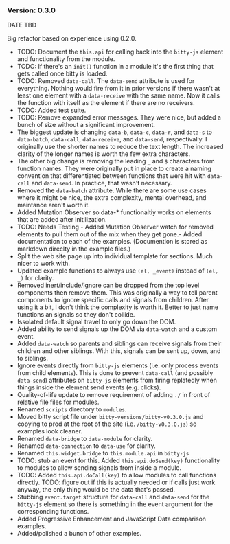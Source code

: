 ### Version: 0.3.0

DATE TBD

Big refactor based on experience using 0.2.0.

- TODO: Document the `this.api` for calling back into the `bitty-js`
element and functionality from the module.
- TODO: If there's an `init()` function in a module it's the
first thing that gets called once bitty is loaded. 
- TODO: Removed `data-call`. The `data-send` attribute is used
for everything. Nothing would fire from it in prior versions
if there wasn't at least one element with a `data-receive` 
with the same name. Now it calls the function with itself
as the element if there are no receivers.
- TODO: Added test suite.
- TODO: Remove expanded error messages. They were nice, but added a bunch of size
without a significant improvement. 
- The biggest update is changing `data-b`, `data-c`,
      `data-r`, and `data-s` to `data-batch`, 
      `data-call`, `data-receive`, and `data-send`,
      respectivally. I originally use the shorter names to reduce the text
      length. The increased clarity of the longer names is worth the
      few extra characters.
- The other big change is removing the leading `_` and
      `$` characters from function names. They were originally 
      put in place to create a naming convention that differentiated
      between functions that were hit with `data-call`
      and `data-send`. In practice, that wasn't necessary.
- Removed the `data-batch` attribute. While there are some use 
      cases where it might be nice, the extra complexity, mental overhead, and maintance 
      aren't worth it.
- Added Mutation Observer so data-* functionaltiy works
      on elements that are added after initilization.
- TODO: Needs Testing - Added Mutation Observer watch for
      removed elements to pull them out of the mix when
      they get gone.-       Added documentation to each of the examples. (Documention is 
      stored as markdown direclty in the example files.)
- Split the web site page up into individual template for sections. Much
      nicer to work with.
- Updated example functions to always use `(el, _event)` instead
      of `(el, _)` for clarity. 
- Removed inert/include/ignore can be dropped from the top level
      components then remove them. This was originally a way to tell 
      parent components to ignore specific calls and signals from children. 
      After using it a bit, I don't think the complexity is worth it. 
      Better to just name functions an signals so they don't collide.
- Issolated default signal travel to only go down the DOM. 
- Added ability to send signals up the DOM via `data-watch`
      and a custom event.
- Added `data-watch` so parents and siblings
      can receive signals from their children and other
      siblings. With this, signals can be sent up, down, and
      to siblings.
- Ignore events directly from `bitty-js`
      elements (i.e. only process events from child elements).
      This is done to prevent `data-call` (and
      possibly `data-send`) attributes on 
      `bitty-js` elements from firing replatedly
      when things inside the element send events (e.g. clicks).
- Quality-of-life update to remove requirement of
      adding `./` in front of relative
      file files for modules. 
- Renamed `scripts` directory to
      `modules`.
- Moved bitty script file under `bitty-versions/bitty-v0.3.0.js`
      and copying to prod at the root of the site (i.e. `/bitty-v0.3.0.js`)
      so examples look cleaner. 
- Renamed `data-bridge` to `data-module` 
      for clarity.
- Renamed `data-connection` to `data-use` 
      for clarity.
- Renamed `this.widget.bridge` to `this.module.api`
      in `bitty-js`
- TODO: stub an event for this.
      Added `this.api.doSend(key)` functionality to modules to
      allow sending signals from inside a module. 
- TODO: Added `this.api.doCall(key)` to allow modules
      to call functions directly. 
      TODO: figure out if this is actually needed or if calls just
      work anyway, the only thing would be the data that's passed. 
- Stubbing `event.target` structure for `data-call`
      and `data-send` for the `bitty-js` element so
      there is something in the event argument for the corresponding
      functions.
- Added Progressive Enhancement and JavaScript Data comparison examples.
- Added/polished a bunch of other examples.

